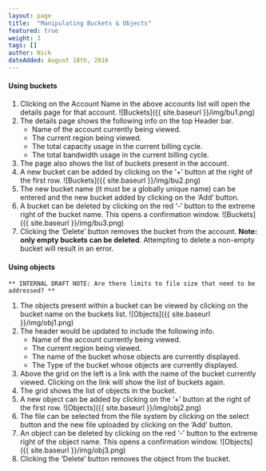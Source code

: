 ```yaml
---
layout: page
title:  "Manipulating Buckets & Objects"
featured: true
weight: 3
tags: []
author: Nick
dateAdded: August 18th, 2016
---
```




#### Using buckets
1. Clicking on the Account Name in the above accounts list will open the details page for that account.
    ![Buckets]({{ site.baseurl }}/img/bu1.png)
2. The details page shows the following info on the top Header bar.
    * Name of the account currently being viewed. 
    * The current region being viewed.
    * The total capacity usage in the current billing cycle.
    * The total bandwidth usage in the current billing cycle.
3. The page also shows the list of buckets present in the account.
4. A new bucket can be added by clicking on the ‘+’ button at the right of the first row.
    ![Buckets]({{ site.baseurl }}/img/bu2.png)
5. The new bucket name (it must be a globally unique name) can be entered and the new bucket added by clicking on the ‘Add’ button.
6. A bucket can be deleted by clicking on the red ‘-’ button to the extreme right of the bucket name. This opens a confirmation window.
    ![Buckets]({{ site.baseurl }}/img/bu3.png)
7. Clicking the ‘Delete’ button removes the bucket from the account. **Note: only empty buckets can be deleted**.  Attempting to delete a non-empty bucket will result in an error.

#### Using objects

```** INTERNAL DRAFT NOTE: Are there limits to file size that need to be addressed? **```

1. The objects present within a bucket can be viewed by clicking on the bucket name on the buckets list.
    ![Objects]({{ site.baseurl }}/img/obj1.png)
2. The header would be updated to include the following info.
    * Name of the account currently being viewed.
    * The current region being viewed.
    * The name of the bucket whose objects are currently displayed.
    * The Type of the bucket whose objects are currently displayed.
3. Above the grid on the left is a link with the name of the bucket currently viewed. Clicking on the link will show the list of buckets again.
4. The grid shows the list of objects in the bucket.
5. A new object can be added by clicking on the ‘+’ button at the right of the first row. 
    ![Objects]({{ site.baseurl }}/img/obj2.png)
6. The file can be selected from the file system by clicking on the select button and the new file uploaded by clicking on the ‘Add’ button.
7. An object can be deleted by clicking on the red ‘-’ button to the extreme right of the object name. This opens a confirmation window.
    ![Objects]({{ site.baseurl }}/img/obj3.png)
8. Clicking the ‘Delete’ button removes the object from the bucket.